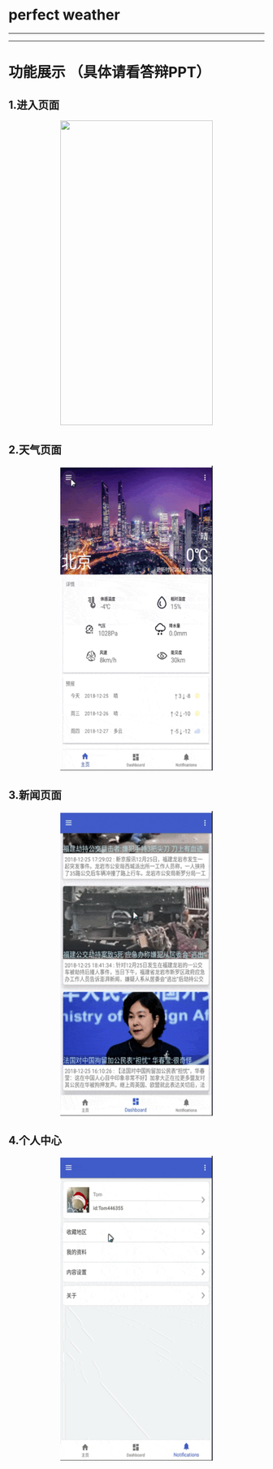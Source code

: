 # **perfect weather**

----------

----------

# 功能展示 （具体请看答辩PPT）
## 1.进入页面

<div align="center">
<img src="/screenshot/0.gif" height="600" width="300" >
</div>

## 2.天气页面

<div align="center">
<img src="/screenshot/1.gif" height="600" width="300" >
</div>

## 3.新闻页面

<div align="center">
<img src="/screenshot/2.gif" height="600" width="300" >
</div>

## 4.个人中心

<div align="center">
<img src="/screenshot/3.gif" height="600" width="300" >
</div>
